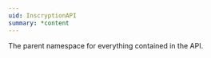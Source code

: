 ```yaml
---
uid: InscryptionAPI
summary: *content
---
```

The parent namespace for everything contained in the API.